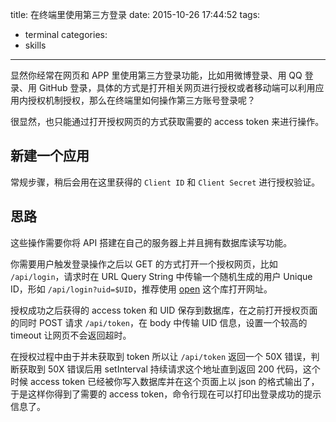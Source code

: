 title: 在终端里使用第三方登录
date: 2015-10-26 17:44:52
tags:
- terminal
categories:
- skills

---

显然你经常在网页和 APP 里使用第三方登录功能，比如用微博登录、用 QQ 登录、用 GitHub 登录，具体的方式是打开相关网页进行授权或者移动端可以利用应用内授权机制授权，那么在终端里如何操作第三方账号登录呢？

很显然，也只能通过打开授权网页的方式获取需要的 access token 来进行操作。

## 新建一个应用

常规步骤，稍后会用在这里获得的 `Client ID` 和 `Client Secret` 进行授权验证。


## 思路

这些操作需要你将 API 搭建在自己的服务器上并且拥有数据库读写功能。

你需要用户触发登录操作之后以 GET 的方式打开一个授权网页，比如 `/api/login`，请求时在 URL Query String 中传输一个随机生成的用户 Unique ID，形如 `/api/login?uid=$UID`，推荐使用 [open](https://www.npmjs.org/package/open) 这个库打开网址。

授权成功之后获得的 access token 和 UID 保存到数据库，在之前打开授权页面的同时 POST 请求 `/api/token`，在 body 中传输 UID 信息，设置一个较高的 timeout 让网页不会返回超时。

在授权过程中由于并未获取到 token 所以让 `/api/token` 返回一个 50X 错误，判断获取到 50X 错误后用 setInterval 持续请求这个地址直到返回 200 代码，这个时候 access token 已经被你写入数据库并在这个页面上以 json 的格式输出了，于是这样你得到了需要的 access token，命令行现在可以打印出登录成功的提示信息了。

